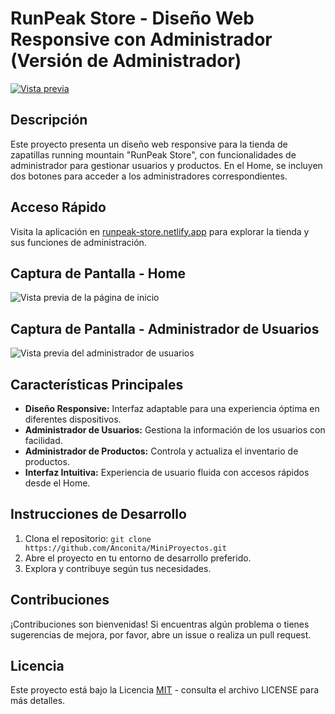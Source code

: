# RunPeak Store - Diseño Web Responsive con Administrador (Versión de Administrador)

[![Vista previa](https://github.com/Anconita/MiniProyectos/assets/99112245/b6606055-5c62-49f6-a626-0b84f630c211)](https://runpeak-store.netlify.app/)

## Descripción

Este proyecto presenta un diseño web responsive para la tienda de zapatillas running mountain "RunPeak Store", con funcionalidades de administrador para gestionar usuarios y productos. En el Home, se incluyen dos botones para acceder a los administradores correspondientes.

## Acceso Rápido

Visita la aplicación en [runpeak-store.netlify.app](https://runpeak-store.netlify.app/) para explorar la tienda y sus funciones de administración.

## Captura de Pantalla - Home

![Vista previa de la página de inicio](https://github.com/Anconita/MiniProyectos/assets/99112245/b6606055-5c62-49f6-a626-0b84f630c211)

## Captura de Pantalla - Administrador de Usuarios

![Vista previa del administrador de usuarios](https://github.com/Anconita/MiniProyectos/assets/99112245/c8e5e322-51ce-46f2-8d73-15e22070cdc1)

## Características Principales

- **Diseño Responsive:** Interfaz adaptable para una experiencia óptima en diferentes dispositivos.
- **Administrador de Usuarios:** Gestiona la información de los usuarios con facilidad.
- **Administrador de Productos:** Controla y actualiza el inventario de productos.
- **Interfaz Intuitiva:** Experiencia de usuario fluida con accesos rápidos desde el Home.

## Instrucciones de Desarrollo

1. Clona el repositorio: `git clone https://github.com/Anconita/MiniProyectos.git`
2. Abre el proyecto en tu entorno de desarrollo preferido.
3. Explora y contribuye según tus necesidades.

## Contribuciones

¡Contribuciones son bienvenidas! Si encuentras algún problema o tienes sugerencias de mejora, por favor, abre un issue o realiza un pull request.

## Licencia

Este proyecto está bajo la Licencia [MIT](LICENSE) - consulta el archivo LICENSE para más detalles.

